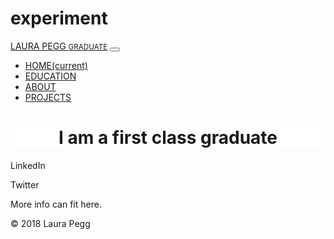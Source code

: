 # experiment
<title>LAURA PEGG GRADUATE</title>
  </head>
  <body>
    <!-- Optional JavaScript -->
    <!-- jQuery first, then Popper.js, then Bootstrap JS -->
    <script src="https://code.jquery.com/jquery-3.3.1.slim.min.js" integrity="sha384-q8i/X+965DzO0rT7abK41JStQIAqVgRVzpbzo5smXKp4YfRvH+8abtTE1Pi6jizo" crossorigin="anonymous"></script>
    <script src="https://cdnjs.cloudflare.com/ajax/libs/popper.js/1.14.3/umd/popper.min.js" integrity="sha384-ZMP7rVo3mIykV+2+9J3UJ46jBk0WLaUAdn689aCwoqbBJiSnjAK/l8WvCWPIPm49" crossorigin="anonymous"></script>
    <script src="https://stackpath.bootstrapcdn.com/bootstrap/4.1.3/js/bootstrap.min.js" integrity="sha384-ChfqqxuZUCnJSK3+MXmPNIyE6ZbWh2IMqE241rYiqJxyMiZ6OW/JmZQ5stwEULTy" crossorigin="anonymous"></script>

  <nav class="navbar navbar-expand-lg navbar-light bg-light">
  <a class="navbar-brand" href="default.html">LAURA PEGG <small class="text-muted">GRADUATE</small></a>
  <button class="navbar-toggler" type="button" data-toggle="collapse" data-target="#navbarText" aria-controls="navbarText" aria-expanded="false" aria-label="Toggle navigation">
    <span class="navbar-toggler-icon"></span>
  </button>
  <div class="collapse navbar-collapse" id="navbarText">
    <ul class="navbar-nav mr-auto justify-content-center">
      <li class="nav-item active">
        <a class="nav-link active" href="default.html">HOME<span class="sr-only">(current)</span></a>
      </li>
      <li class="nav-item">
        <a class="nav-link" href="education.html">EDUCATION</a>
      </li>
      <li class="nav-item">
        <a class="nav-link" href="about.html">ABOUT</a>
      </li>
      <li class="nav-item">
        <a class="nav-link" href="projects.html">PROJECTS</a>
      </li>
    </ul>
    <span class="navbar-text">
 <!--- can comment here too with inline nav bar text--></span>
  </div>
</nav>
<main>
<div class="jumbotron" style="background-color: white;">
     <h1 style="text-align:center;" class="intropage">I am a first class graduate</h1>
</div>
</main>
<div class="flex-container">
  <div><p href="http://www.linkedin.co.uk">LinkedIn</p></div>

  <div><p href="http://www.Twitter.com">Twitter</p></div>

  <div><p>More info can fit here.<p></div>
</div>
 <footer class="flex-container">&copy; 2018 Laura Pegg</footer>
</body>
</html>
